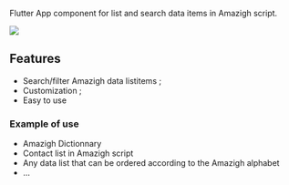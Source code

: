 Flutter App component for list and search data items in Amazigh script.


![](https://github.com/ericferreira1992/alphabet-search-view/raw/main/demo.gif)

## Features
- Search/filter Amazigh data listitems ;
- Customization ;
- Easy to use

### Example of use
- Amazigh Dictionnary 
- Contact list  in Amazigh script
- Any data list that can be ordered according to the Amazigh alphabet
- ...

